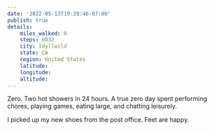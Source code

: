 ```yaml
---
date: '2022-05-13T19:29:46-07:00'
publish: true
details:
    miles_walked: 0
    steps: 6832
    city: Idyllwild
    state: CA
    region: United States
    latitude:
    longitude:
    altitude:
---
```

Zero. Two hot showers in 24 hours. A true zero day spent performing chores, playing games, eating large, and chatting leisurely.

I picked up my new shoes from the post office. Feet are happy. 